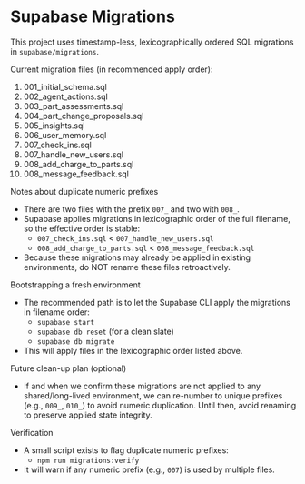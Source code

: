 # Supabase Migrations

This project uses timestamp-less, lexicographically ordered SQL migrations in `supabase/migrations`.

Current migration files (in recommended apply order):

1. 001_initial_schema.sql
2. 002_agent_actions.sql
3. 003_part_assessments.sql
4. 004_part_change_proposals.sql
5. 005_insights.sql
6. 006_user_memory.sql
7. 007_check_ins.sql
8. 007_handle_new_users.sql
9. 008_add_charge_to_parts.sql
10. 008_message_feedback.sql

Notes about duplicate numeric prefixes
- There are two files with the prefix `007_` and two with `008_`.
- Supabase applies migrations in lexicographic order of the full filename, so the effective order is stable:
  - `007_check_ins.sql` < `007_handle_new_users.sql`
  - `008_add_charge_to_parts.sql` < `008_message_feedback.sql`
- Because these migrations may already be applied in existing environments, do NOT rename these files retroactively.

Bootstrapping a fresh environment
- The recommended path is to let the Supabase CLI apply the migrations in filename order:
  - `supabase start`
  - `supabase db reset` (for a clean slate)
  - `supabase db migrate`
- This will apply files in the lexicographic order listed above.

Future clean-up plan (optional)
- If and when we confirm these migrations are not applied to any shared/long-lived environment, we can re-number to unique prefixes (e.g., `009_`, `010_`) to avoid numeric duplication. Until then, avoid renaming to preserve applied state integrity.

Verification
- A small script exists to flag duplicate numeric prefixes:
  - `npm run migrations:verify`
- It will warn if any numeric prefix (e.g., `007`) is used by multiple files.
